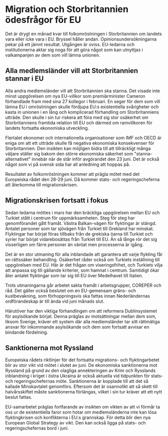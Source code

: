# Migration och Storbritannien ödesfrågor för EU

Det är drygt en månad kvar till folkomröstningen i Storbritannien om landets vara eller icke vara i EU. Bryssel håller andan. Opinionsundersökningarna pekar på ett jämnt resultat. Utgången är oviss. EU\-ledarna och institutionerna aktar sig noga för att göra något som kan utnyttjas i valkampanjen av dem som vill lämna unionen.


## Alla medlemsländer vill att Storbritannien stannar i EU

Alla andra medlemsländer vill att Storbritannien ska stanna. Det visade inte minst uppgörelsen om nya EU\-villkor som premiärminister Cameron förhandlade fram med sina 27 kollegor i februari. En seger för dem som vill lämna EU i omröstningen skulle fördjupa EU:s existentiella svårigheter och kasta in unionen i en lång och komplicerad förhandling om Storbritanniens utträde. Den skulle i sin tur riskera att föra med sig stor osäkerhet om Storbritanniens framtida relation till EU och därmed om ramvillkoren för landets fortsatta ekonomiska utveckling.

Flertalet ekonomer och internationella organisationer som IMF och OECD är eniga om att ett utträde skulle få negativa ekonomiska konsekvenser för Storbritannien. Den insikten kan möjligen bidra till att tillräckligt många väljare ställer sig bakom den större ekonomiska säkerhet som "stanna\-alternativet" innebär när de står inför avgörandet den 23 juni. Det är också något som vi på svensk sida har all anledning att hoppas på.

Resultatet av folkomröstningen kommer att prägla mötet med det Europeiska rådet den 28\-29 juni. Då kommer stats\- och regeringscheferna att återkomma till migrationskrisen.

## Migrationskrisen fortsatt i fokus

Sedan ledarna möttes i mars har den bräckliga uppgörelsen mellan EU och Turkiet stått i centrum för uppmärksamheten. Steg för steg har genomförandet gått framåt. Västra Balkan\-vägen för flyktingar är stängd. Antalet personer som tar sjövägen från Turkiet till Grekland har minskat. Flyktingar har börjat föras tillbaks från de grekiska öarna till Turkiet och syrier har börjat vidarebosättas från Turkiet till EU. Än så långe rör det sig visserligen om färre personer än väntat men processerna är igång.

Det är en stor utmaning för alla inblandade att garantera att varje flykting får en rättssäker behandling. Osäkerhet råder också om Turkiets inställning till uppgörelsen med EU. Här är det frågan om viseringsfrihet, och Turkiets vilja att anpassa sig till gällande kriterier, som hamnat i centrum. Samtidigt ökar åter antalet flyktingar som tar sig till EU över Medelhavet till Italien.

Trots utmaningarna går arbetet sakta framåt i arbetsgrupper, COREPER och råd. Det gäller också beslutet om en EU\-gemensam gräns\- och kustbevakning, som förhoppningsvis ska fattas innan Nederländernas ordförandeskap är till ända vid juni månads slut.

Härutöver har den viktiga förhandlingen om att reformera Dublinsystemet för asylsökande börjat. Denna präglas av motsättningar mellan dem som, liksom Sverige, kräver ett system där alla medlemsländer tar sitt rättmätiga ansvar för inkommande asylsökande och dem som fortsatt avvisar en bindande fördelning.

## Sanktionerna mot Ryssland

Europeiska rådets riktlinjer för det fortsatta migrations\- och flyktingarbetet blir av stor vikt vid mötet i slutet av juni. De ekonomiska sanktionerna mot Ryssland på grund av den olagliga annekteringen av Krim och Rysslands inblandning i kriget i östra Ukraina är också aktuella vid tidpunkten för stats\- och regeringschefernas möte. Sanktionerna är kopplade till att det så kallade Minskavtalet genomförs. Eftersom det är osannolikt att så skett till halvårsskiftet måste sanktionerna förlängas, vilket i sin tur kräver att ett nytt beslut fattas.

EU\-samarbetet präglas fortfarande av insikten om vikten av att vi förmår ta oss ur de existentiella faror som hotar om medlemsländerna inte kan lösa flyktingkrisen och konflikterna i EU:s grannskap. För detta blir den nya European Global Strategy av vikt. Den kan också ligga på stats\- och regeringschefernas bord i juni.
